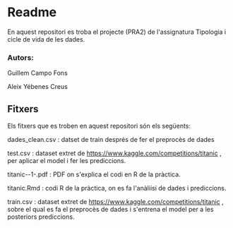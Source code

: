 # Readme

En aquest repositori es troba el projecte (PRA2) de l'assignatura Tipologia i cicle de vida de les dades.

### Autors:
Guillem Campo Fons

Aleix Yébenes Creus

## Fitxers

Els fitxers que es troben en aquest repositori són els següents:

dades_clean.csv : datset de train després de fer el preprocès de dades

test.csv : dataset extret de https://www.kaggle.com/competitions/titanic , per aplicar el model i fer les prediccions.

titanic--1-.pdf : PDF on s'explica el codi en R de la pràctica.

titanic.Rmd : codi R de la pràctica, on es fa l'anàliisi de dades i prediccions.

train.csv : dataset extret de https://www.kaggle.com/competitions/titanic , sobre el qual es fa el preprocès de dades i s'entrena el model per a les posteriors prediccions.
